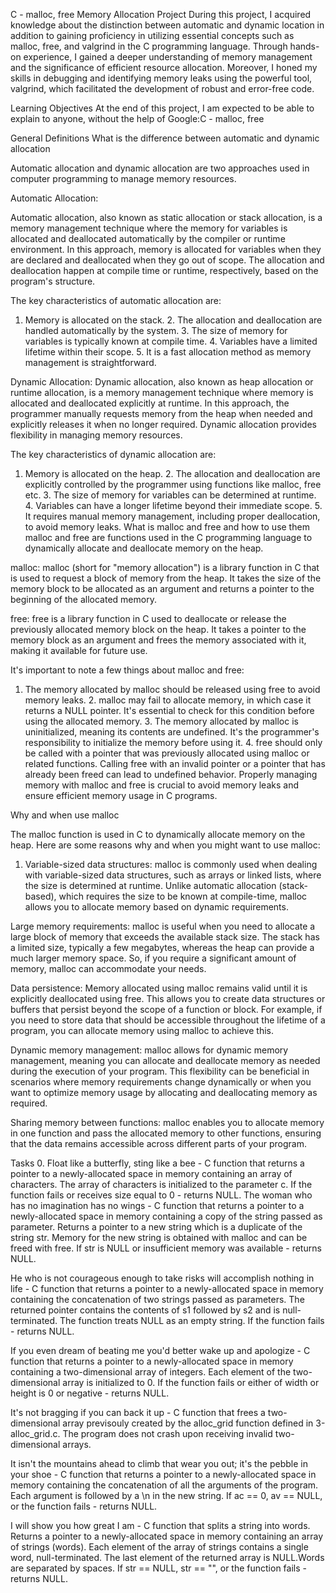 C - malloc, free Memory Allocation Project
During this project, I acquired knowledge about the distinction between automatic and dynamic location in addition to gaining proficiency in utilizing essential concepts such as malloc, free, and valgrind in the C programming language. Through hands-on experience, I gained a deeper understanding of memory management and the significance of efficient resource allocation. Moreover, I honed my skills in debugging and identifying memory leaks using the powerful tool, valgrind, which facilitated the development of robust and error-free code.

Learning Objectives
At the end of this project, I am expected to be able to explain to anyone, without the help of Google:C - malloc, free

General Definitions
What is the difference between automatic and dynamic allocation

Automatic allocation and dynamic allocation are two approaches used in computer programming to manage memory resources.

Automatic Allocation:

Automatic allocation, also known as static allocation or stack allocation, is a memory management technique where the memory for variables is allocated and deallocated automatically by the compiler or runtime environment. In this approach, memory is allocated for variables when they are declared and deallocated when they go out of scope. The allocation and deallocation happen at compile time or runtime, respectively, based on the program's structure.


The key characteristics of automatic allocation are:

1. Memory is allocated on the stack. 2. The allocation and deallocation are handled automatically by the system. 3. The size of memory for variables is typically known at compile time. 4. Variables have a limited lifetime within their scope. 5. It is a fast allocation method as memory management is straightforward.

Dynamic Allocation:
Dynamic allocation, also known as heap allocation or runtime allocation, is a memory management technique where memory is allocated and deallocated explicitly at runtime. In this approach, the programmer manually requests memory from the heap when needed and explicitly releases it when no longer required. Dynamic allocation provides flexibility in managing memory resources.


The key characteristics of dynamic allocation are:

1. Memory is allocated on the heap. 2. The allocation and deallocation are explicitly controlled by the programmer using functions like malloc, free etc. 3. The size of memory for variables can be determined at runtime. 4. Variables can have a longer lifetime beyond their immediate scope. 5. It requires manual memory management, including proper deallocation, to avoid memory leaks.
What is malloc and free and how to use them
malloc and free are functions used in the C programming language to dynamically allocate and deallocate memory on the heap.

malloc:
malloc (short for "memory allocation") is a library function in C that is used to request a block of memory from the heap. It takes the size of the memory block to be allocated as an argument and returns a pointer to the beginning of the allocated memory.


free:
free is a library function in C used to deallocate or release the previously allocated memory block on the heap. It takes a pointer to the memory block as an argument and frees the memory associated with it, making it available for future use.

It's important to note a few things about malloc and free:
1. The memory allocated by malloc should be released using free to avoid memory leaks. 2. malloc may fail to allocate memory, in which case it returns a NULL pointer. It's essential to check for this condition before using the allocated memory. 3. The memory allocated by malloc is uninitialized, meaning its contents are undefined. It's the programmer's responsibility to initialize the memory before using it. 4. free should only be called with a pointer that was previously allocated using malloc or related functions. Calling free with an invalid pointer or a pointer that has already been freed can lead to undefined behavior.
Properly managing memory with malloc and free is crucial to avoid memory leaks and ensure efficient memory usage in C programs.

Why and when use malloc

The malloc function is used in C to dynamically allocate memory on the heap. Here are some reasons why and when you might want to use malloc:
1. Variable-sized data structures: malloc is commonly used when dealing with variable-sized data structures, such as arrays or linked lists, where the size is determined at runtime. Unlike automatic allocation (stack-based), which requires the size to be known at compile-time, malloc allows you to allocate memory based on dynamic requirements.

Large memory requirements: malloc is useful when you need to allocate a large block of memory that exceeds the available stack size. The stack has a limited size, typically a few megabytes, whereas the heap can provide a much larger memory space. So, if you require a significant amount of memory, malloc can accommodate your needs.

Data persistence: Memory allocated using malloc remains valid until it is explicitly deallocated using free. This allows you to create data structures or buffers that persist beyond the scope of a function or block. For example, if you need to store data that should be accessible throughout the lifetime of a program, you can allocate memory using malloc to achieve this.

Dynamic memory management: malloc allows for dynamic memory management, meaning you can allocate and deallocate memory as needed during the execution of your program. This flexibility can be beneficial in scenarios where memory requirements change dynamically or when you want to optimize memory usage by allocating and deallocating memory as required.

Sharing memory between functions: malloc enables you to allocate memory in one function and pass the allocated memory to other functions, ensuring that the data remains accessible across different parts of your program.

Tasks
0. Float like a butterfly, sting like a bee - C function that returns a pointer to a newly-allocated space in memory containing an array of characters. The array of characters is initialized to the parameter c. If the function fails or receives size equal to 0 - returns NULL.
The woman who has no imagination has no wings - C function that returns a pointer to a newly-allocated space in memory containing a copy of the string passed as parameter. Returns a pointer to a new string which is a duplicate of the string str. Memory for the new string is obtained with malloc and can be freed with free. If str is NULL or insufficient memory was available - returns NULL.

He who is not courageous enough to take risks will accomplish nothing in life - C function that returns a pointer to a newly-allocated space in memory containing the concatenation of two strings passed as parameters. The returned pointer contains the contents of s1 followed by s2 and is null-terminated. The function treats NULL as an empty string. If the function fails - returns NULL.

If you even dream of beating me you'd better wake up and apologize - C function that returns a pointer to a newly-allocated space in memory containing a two-dimensional array of integers. Each element of the two-dimensional array is initialized to 0. If the function fails or either of width or height is 0 or negative - returns NULL.

It's not bragging if you can back it up - C function that frees a two-dimensional array previsouly created by the alloc_grid function defined in 3-alloc_grid.c. The program does not crash upon receiving invalid two-dimensional arrays.

It isn't the mountains ahead to climb that wear you out; it's the pebble in your shoe - C function that returns a pointer to a newly-allocated space in memory containing the concatenation of all the arguments of the program. Each argument is followed by a \n in the new string. If ac == 0, av == NULL, or the function fails - returns NULL.

I will show you how great I am - C function that splits a string into words. Returns a pointer to a newly-allocated space in memory containing an array of strings (words). Each element of the array of strings contains a single word, null-terminated. The last element of the returned array is NULL.Words are separated by spaces. If str == NULL, str == "", or the function fails - returns NULL.

